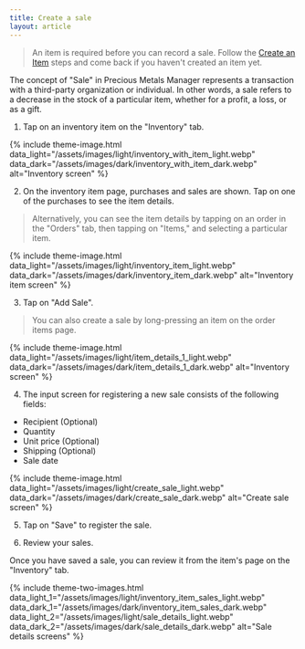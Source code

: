 ```yaml
---
title: Create a sale
layout: article
---
```


> An item is required before you can record a sale. Follow the [Create an Item](https://preciousmetalsmanager.com/help/create-item/) steps and come back if you haven't created an item yet.

The concept of "Sale" in Precious Metals Manager represents a transaction with a third-party organization or individual. In other words, a sale refers to a decrease in the stock of a particular item, whether for a profit, a loss, or as a gift.

1) Tap on an inventory item on the "Inventory" tab.

{% include theme-image.html
   data_light="/assets/images/light/inventory_with_item_light.webp"
   data_dark="/assets/images/dark/inventory_with_item_dark.webp"
   alt="Inventory screen" %}

2) On the inventory item page, purchases and sales are shown. Tap on one of the purchases to see the item details.

> Alternatively, you can see the item details by tapping on an order in the "Orders" tab, then tapping on "Items," and selecting a particular item.

{% include theme-image.html
   data_light="/assets/images/light/inventory_item_light.webp"
   data_dark="/assets/images/dark/inventory_item_dark.webp"
   alt="Inventory item screen" %}

3) Tap on "Add Sale".

> You can also create a sale by long-pressing an item on the order items page.

{% include theme-image.html
   data_light="/assets/images/light/item_details_1_light.webp"
   data_dark="/assets/images/dark/item_details_1_dark.webp"
   alt="Inventory screen" %}

4) The input screen for registering a new sale consists of the following fields:

* Recipient (Optional)
* Quantity
* Unit price (Optional)
* Shipping (Optional)
* Sale date

{% include theme-image.html
   data_light="/assets/images/light/create_sale_light.webp"
   data_dark="/assets/images/dark/create_sale_dark.webp"
   alt="Create sale screen" %}

5) Tap on "Save" to register the sale.

6) Review your sales.

Once you have saved a sale, you can review it from the item's page on the "Inventory" tab.

{% include theme-two-images.html
   data_light_1="/assets/images/light/inventory_item_sales_light.webp"
   data_dark_1="/assets/images/dark/inventory_item_sales_dark.webp"
   data_light_2="/assets/images/light/sale_details_light.webp"
   data_dark_2="/assets/images/dark/sale_details_dark.webp"
   alt="Sale details screens" %}

